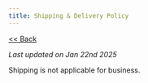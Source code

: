 ```yaml
---
title: Shipping & Delivery Policy
---
```

[<< Back](/payments-policy)

_Last updated on Jan 22nd 2025_

Shipping is not applicable for business.
